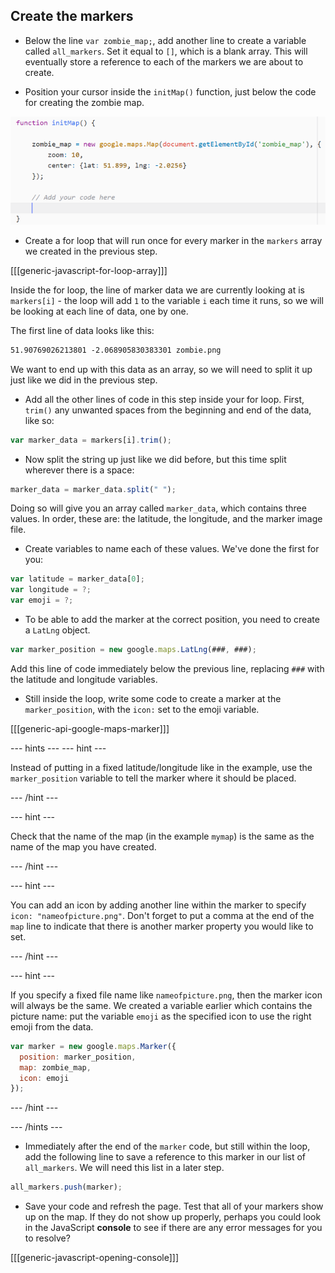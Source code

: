 ## Create the markers

+ Below the line `var zombie_map;`, add another line to create a variable called `all_markers`. Set it equal to `[]`, which is a blank array. This will eventually store a reference to each of the markers we are about to create.

+ Position your cursor inside the `initMap()` function, just below the code for creating the zombie map.

![Add marker code here](images/add-marker-code.png)

+ Create a for loop that will run once for every marker in the `markers` array we created in the previous step.

[[[generic-javascript-for-loop-array]]]

Inside the for loop, the line of marker data we are currently looking at is `markers[i]` - the loop will add `1` to the variable `i` each time it runs, so we will be looking at each line of data, one by one.

The first line of data looks like this:

```html
51.90769026213801 -2.068905830383301 zombie.png
```

We want to end up with this data as an array, so we will need to split it up just like we did in the previous step.

+ Add all the other lines of code in this step inside your for loop. First, `trim()` any unwanted spaces from the beginning and end of the data, like so:

```JavaScript
var marker_data = markers[i].trim();
```

+ Now split the string up just like we did before, but this time split wherever there is a space:

```JavaScript
marker_data = marker_data.split(" ");
```

Doing so will give you an array called `marker_data`, which contains three values. In order, these are: the latitude, the longitude, and the marker image file.

+ Create variables to name each of these values. We've done the first for you:

```JavaScript
var latitude = marker_data[0];
var longitude = ?;
var emoji = ?;
```

+ To be able to add the marker at the correct position, you need to create a `LatLng` object.

```JavaScript
var marker_position = new google.maps.LatLng(###, ###);
```

Add this line of code immediately below the previous line, replacing `###` with the latitude and longitude variables.

+ Still inside the loop, write some code to create a marker at the `marker_position`, with the `icon:` set to the emoji variable.

[[[generic-api-google-maps-marker]]]

--- hints ---
--- hint ---

Instead of putting in a fixed latitude/longitude like in the example, use the `marker_position` variable to tell the marker where it should be placed.

--- /hint ---

--- hint ---

Check that the name of the map (in the example `mymap`) is the same as the name of the map you have created.

--- /hint ---

--- hint ---

You can add an icon by adding another line within the marker to specify `icon: "nameofpicture.png"`. Don't forget to put a comma at the end of the `map` line to indicate that there is another marker property you would like to set.

--- /hint ---

--- hint ---

If you specify a fixed file name like `nameofpicture.png`, then the marker icon will always be the same. We created a variable earlier which contains the picture name: put the variable `emoji` as the specified icon to use the right emoji from the data.

```JavaScript
var marker = new google.maps.Marker({
  position: marker_position,
  map: zombie_map,
  icon: emoji
});
```

--- /hint ---

--- /hints ---

+ Immediately after the end of the `marker` code, but still within the loop, add the following line to save a reference to this marker in our list of `all_markers`. We will need this list in a later step.

```JavaScript
all_markers.push(marker);
```

+ Save your code and refresh the page. Test that all of your markers show up on the map. If they do not show up properly, perhaps you could look in the JavaScript **console** to see if there are any error messages for you to resolve?

[[[generic-javascript-opening-console]]]
